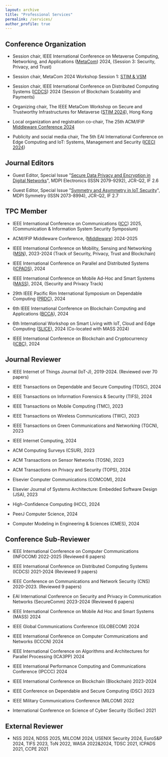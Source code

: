 ```yaml
---
layout: archive
title: "Professional Services"
permalink: /services/
author_profile: true
---
```


## Conference Organization

- Session chair, IEEE International Conference on Metaverse Computing, Networking, and Applications ([MetaCom](https://ieee-metacom.org/program.html)) 2024, (Session 3: Security, Privacy, and Trust)

- Session chair, MetaCom 2024 Workshop Session 1: [STIM & VSM](https://ieee-metacom.org/program.html)

- Session chair, IEEE International Conference on Distributed Computing Systems ([ICDCS](https://icdcs2024.icdcs.org/main-conference-program/)) 2024 (Session of Blockchain Scalability and Payments)

- Organizing chair, The IEEE MetaCom Workshop on Secure and Trustworthy Infrastructures for Metaverse ([STIM 2024](https://ieee-metacom.org/workshop_stim.html)), Hong Kong

- Local organization and registration co-chair, The 25th ACM/IFIP [Middleware Conference 2024](https://middleware-conf.github.io/2024/organizing-committee/) 
  
- Publicity and social media chair, The 5th EAI International Conference on Edge Computing and IoT: Systems, Management and Security ([ICECI 2024](https://iceci-conference.eai-conferences.org/2024/committees/))

## Journal Editors

- Guest Editor, Special Issue "[Secure Data Privacy and Encryption in Digital Networks](https://www.mdpi.com/journal/electronics/special_issues/8K87O1YV29)", MDPI Electronics (ISSN 2079-9292), JCR-Q2, IF 2.6 

- Guest Editor, Special Issue "[Symmetry and Asymmetry in IoT Security](https://www.mdpi.com/journal/symmetry/special_issues/I29705V1C3)", MDPI Symmetry (ISSN 2073-8994), JCR-Q2, IF 2.7

## TPC Member

- IEEE International Conference on Communications ([ICC](https://icc2025.ieee-icc.org/)) 2025, (Communication & Information System Security Symposium)

- ACM/IFIP Middleware Conference, ([Middleware](https://middleware-conf.github.io/2024/program-committee/)) 2024-2025

- IEEE International Conference on Mobility, Sensing and Networking ([MSN](https://ieee-msn.org/2023/progcom.php)), 2023-2024 (Track of Security, Privacy, Trust and Blockchain) 

- IEEE International Conference on Parallel and Distributed Systems ([ICPADS](https://attend.ieee.org/icpads/)), 2024

- IEEE International Conference on Mobile Ad-Hoc and Smart Systems ([MASS](https://sites.google.com/view/ieee-mass-2024/commitee/program-committee?authuser=0)), 2024, (Security and Privacy Track)

- 29th IEEE Pacific Rim International Symposium on Dependable Computing ([PRDC](https://prdc.dependability.org/PRDC2024/organizing.html?id=tpc)), 2024

- 6th IEEE International Conference on Blockchain Computing and Applications ([BCCA](https://bcca-conference.org/2024/committee.php)), 2024

- 6th International Workshop on Smart Living with IoT, Cloud and Edge Computing ([SLICE](https://slice.iitr.ac.in/about.html)), 2024 (Co-located with MASS 2024)

- IEEE International Conference on Blockchain and Cryptocurrency ([ICBC](https://icbc2024.ieee-icbc.org/committees/technical-committee)), 2024 

## Journal Reviewer
- IEEE Internet of Things Journal (IoT-J), 2019-2024. (Reviewed over 70 papers)

- IEEE Transactions on Dependable and Secure Computing (TDSC), 2024 

- IEEE Transactions on Information Forensics & Security (TIFS), 2024 

- IEEE Transactions on Mobile Computing (TMC), 2023

- IEEE Transactions on Wireless Communications (TWC), 2023

- IEEE Transactions on Green Communications and Networking (TGCN), 2023

- IEEE Internet Computing, 2024

- ACM Computing Surveys (CSUR), 2023

- ACM Transactions on Sensor Networks (TOSN), 2023

- ACM Transactions on Privacy and Security (TOPS), 2024

- Elsevier Computer Communications (COMCOM), 2024

- Elsevier Journal of Systems Architecture: Embedded Software Design (JSA), 2023

- High-Confidence Computing (HCC), 2024

- PeerJ Computer Science, 2024

- Computer Modeling in Engineering & Sciences (CMES), 2024

  

## Conference Sub-Reviewer
- IEEE International Conference on Computer Communications (INFOCOM) 2022-2025 (Reviewed 6 papers)

- IEEE International Conference on Distributed Computing Systems (ICDCS) 2021-2024  (Reviewed 9 papers)

- IEEE Conference on Communications and Network Security (CNS) 2020-2023.  (Reviewed 9 papers)

- EAI International Conference on Security and Privacy in Communication Networks (SecureComm) 2023-2024 (Reviewed 6 papers)

- IEEE International Conference on Mobile Ad Hoc and Smart Systems (MASS) 2024

- IEEE Global Communications Conference (GLOBECOM) 2024

- IEEE International Conference on Computer Communications and Networks (ICCCN) 2024

- IEEE International Conference on Algorithms and Architectures for Parallel Processing (ICA3PP) 2024

- IEEE International Performance Computing and Communications Conference (IPCCC) 2024

- IEEE International Conference on Blockchain (Blockchain) 2023-2024

- IEEE Conference on Dependable and Secure Computing (DSC) 2023

- IEEE Military Communications Conference (MILCOM) 2022 

- International Conference on Science of Cyber Security (SciSec) 2021

## External Reviewer
- NSS 2024, NDSS 2025, MILCOM 2024, USENIX Security 2024, EuroS&P 2024, TIFS 2023, ToN 2022, WASA 2022&2024, TDSC 2021, ICPADS 2021, CCPE 2021
